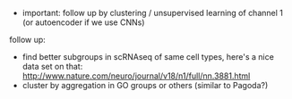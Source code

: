 - important: follow up by clustering / unsupervised learning of channel 1 (or autoencoder if we use CNNs)

follow up:
- find better subgroups in scRNAseq of same cell types, here's a nice data set on that:
http://www.nature.com/neuro/journal/v18/n1/full/nn.3881.html
- cluster by aggregation in GO groups or others (similar to Pagoda?)
